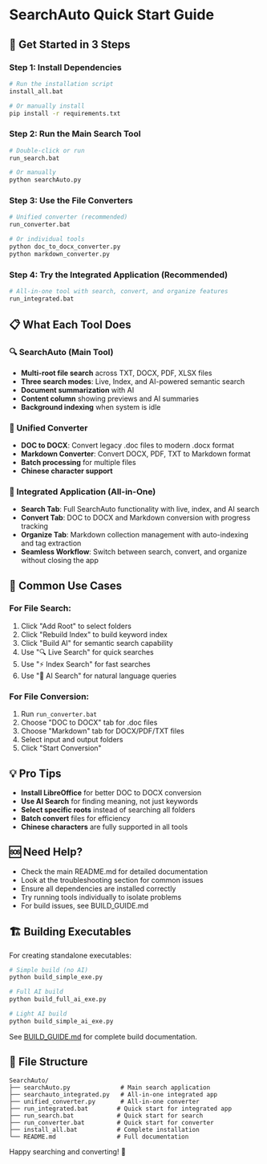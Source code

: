 # SearchAuto Quick Start Guide

## 🚀 Get Started in 3 Steps

### Step 1: Install Dependencies
```bash
# Run the installation script
install_all.bat

# Or manually install
pip install -r requirements.txt
```

### Step 2: Run the Main Search Tool
```bash
# Double-click or run
run_search.bat

# Or manually
python searchAuto.py
```

### Step 3: Use the File Converters
```bash
# Unified converter (recommended)
run_converter.bat

# Or individual tools
python doc_to_docx_converter.py
python markdown_converter.py
```

### Step 4: Try the Integrated Application (Recommended)
```bash
# All-in-one tool with search, convert, and organize features
run_integrated.bat
```

## 📋 What Each Tool Does

### 🔍 SearchAuto (Main Tool)
- **Multi-root file search** across TXT, DOCX, PDF, XLSX files
- **Three search modes**: Live, Index, and AI-powered semantic search
- **Document summarization** with AI
- **Content column** showing previews and AI summaries
- **Background indexing** when system is idle

### 🔄 Unified Converter
- **DOC to DOCX**: Convert legacy .doc files to modern .docx format
- **Markdown Converter**: Convert DOCX, PDF, TXT to Markdown format
- **Batch processing** for multiple files
- **Chinese character support**

### 🚀 Integrated Application (All-in-One)
- **Search Tab**: Full SearchAuto functionality with live, index, and AI search
- **Convert Tab**: DOC to DOCX and Markdown conversion with progress tracking
- **Organize Tab**: Markdown collection management with auto-indexing and tag extraction
- **Seamless Workflow**: Switch between search, convert, and organize without closing the app

## 🎯 Common Use Cases

### For File Search:
1. Click "Add Root" to select folders
2. Click "Rebuild Index" to build keyword index
3. Click "Build AI" for semantic search capability
4. Use "🔍 Live Search" for quick searches
5. Use "⚡ Index Search" for fast searches
6. Use "🤖 AI Search" for natural language queries

### For File Conversion:
1. Run `run_converter.bat`
2. Choose "DOC to DOCX" tab for .doc files
3. Choose "Markdown" tab for DOCX/PDF/TXT files
4. Select input and output folders
5. Click "Start Conversion"

## 💡 Pro Tips

- **Install LibreOffice** for better DOC to DOCX conversion
- **Use AI Search** for finding meaning, not just keywords
- **Select specific roots** instead of searching all folders
- **Batch convert** files for efficiency
- **Chinese characters** are fully supported in all tools

## 🆘 Need Help?

- Check the main README.md for detailed documentation
- Look at the troubleshooting section for common issues
- Ensure all dependencies are installed correctly
- Try running tools individually to isolate problems
- For build issues, see BUILD_GUIDE.md

## 🏗️ Building Executables

For creating standalone executables:

```bash
# Simple build (no AI)
python build_simple_exe.py

# Full AI build
python build_full_ai_exe.py

# Light AI build
python build_simple_ai_exe.py
```

See [BUILD_GUIDE.md](BUILD_GUIDE.md) for complete build documentation.

## 📁 File Structure
```
SearchAuto/
├── searchAuto.py              # Main search application
├── searchauto_integrated.py   # All-in-one integrated app
├── unified_converter.py       # All-in-one converter
├── run_integrated.bat        # Quick start for integrated app
├── run_search.bat            # Quick start for search
├── run_converter.bat         # Quick start for converter
├── install_all.bat           # Complete installation
└── README.md                 # Full documentation
```

Happy searching and converting! 🎉 